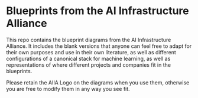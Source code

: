 # Blueprints from the AI Infrastructure Alliance

This repo contains the blueprint diagrams from the AI Infrastructure Alliance.  It includes the blank versions that anyone can feel free to adapt for their own purposes and use in their own literature, as well as different configurations of a canonical stack for machine learning, as well as representations of where different projects and companies fit in the blueprints.

Please retain the AIIA Logo on the diagrams when you use them, otherwise you are free to modify them in any way you see fit.

